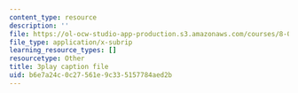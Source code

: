 ```yaml
---
content_type: resource
description: ''
file: https://ol-ocw-studio-app-production.s3.amazonaws.com/courses/8-01sc-classical-mechanics-fall-2016/b6e7a24c0c27561e9c335157784aed2b_bHocXJ4rv5g.vtt
file_type: application/x-subrip
learning_resource_types: []
resourcetype: Other
title: 3play caption file
uid: b6e7a24c-0c27-561e-9c33-5157784aed2b
---
```

